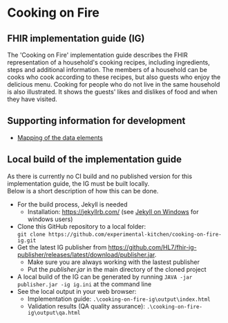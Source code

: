 # Cooking on Fire
## FHIR implementation guide (IG)
The 'Cooking on Fire' implementation guide describes the FHIR representation of a household's cooking recipes, including ingredients, steps and additional information. The members of a household can be cooks who cook according to these recipes, but also guests who enjoy the delicious menu. Cooking for people who do not live in the same household is also illustrated. It shows the guests' likes and dislikes of food and when they have visited.

## Supporting information for development
* [Mapping of the data elements](https://docs.google.com/spreadsheets/d/1cM8zTuKRDJHVVYUf_UWtyd8ImTYp2xOCVVX0WzpE_hI/edit#gid=0)

## Local build of the implementation guide
As there is currently no CI build and no published version for this implementation guide, the IG must be built locally.   
Below is a short description of how this can be done.


* For the build process, Jekyll is needed
   * Installation: https://jekyllrb.com/ (see [Jekyll on Windows](http://jekyll-windows.juthilo.com/2-jekyll-gem/) for windows users)
* Clone this GitHub repository to a local folder:   
  `git clone https://github.com/experimental-kitchen/cooking-on-fire-ig.git`
* Get the latest IG publisher from https://github.com/HL7/fhir-ig-publisher/releases/latest/download/publisher.jar. 
   * Make sure you are always working with the lastest publisher 
   * Put the *publisher.jar* in the main directory of the cloned project
* A local build of the IG can be generated by running `JAVA -jar publisher.jar -ig ig.ini` at the command line
* See the local output in your web browser:
   * Implementation guide: `.\cooking-on-fire-ig\output\index.html`
   * Validation results (QA quality assurance): `.\cooking-on-fire-ig\output\qa.html`
   

